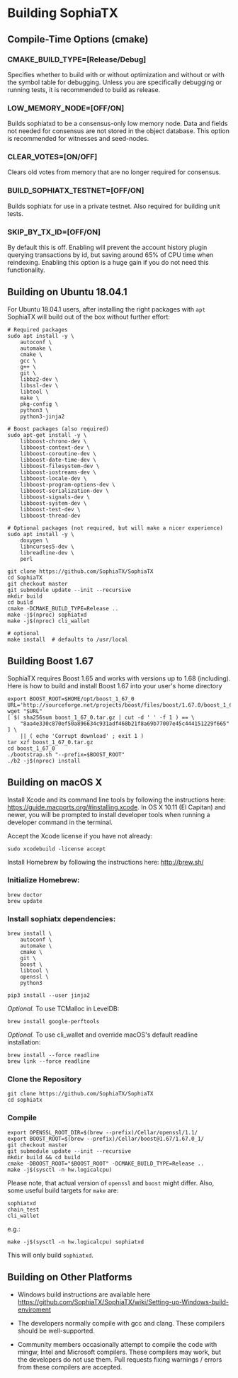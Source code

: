 # Building SophiaTX

## Compile-Time Options (cmake)

### CMAKE_BUILD_TYPE=[Release/Debug]

Specifies whether to build with or without optimization and without or with
the symbol table for debugging. Unless you are specifically debugging or
running tests, it is recommended to build as release.

### LOW_MEMORY_NODE=[OFF/ON]

Builds sophiatxd to be a consensus-only low memory node. Data and fields not
needed for consensus are not stored in the object database.  This option is
recommended for witnesses and seed-nodes.

### CLEAR_VOTES=[ON/OFF]

Clears old votes from memory that are no longer required for consensus.

### BUILD_SOPHIATX_TESTNET=[OFF/ON]

Builds sophiatx for use in a private testnet. Also required for building unit tests.

### SKIP_BY_TX_ID=[OFF/ON]

By default this is off. Enabling will prevent the account history plugin querying transactions 
by id, but saving around 65% of CPU time when reindexing. Enabling this option is a
huge gain if you do not need this functionality.

## Building on Ubuntu 18.04.1 
For Ubuntu 18.04.1 users, after installing the right packages with `apt` SophiaTX
will build out of the box without further effort:
    
    # Required packages
    sudo apt install -y \
        autoconf \
        automake \
        cmake \
        gcc \
        g++ \
        git \
        libbz2-dev \
        libssl-dev \
        libtool \
        make \
        pkg-config \
        python3 \
        python3-jinja2
        
    # Boost packages (also required)
    sudo apt-get install -y \
        libboost-chrono-dev \
        libboost-context-dev \
        libboost-coroutine-dev \
        libboost-date-time-dev \
        libboost-filesystem-dev \
        libboost-iostreams-dev \
        libboost-locale-dev \
        libboost-program-options-dev \
        libboost-serialization-dev \
        libboost-signals-dev \
        libboost-system-dev \
        libboost-test-dev \
        libboost-thread-dev

    # Optional packages (not required, but will make a nicer experience)
    sudo apt install -y \
        doxygen \
        libncurses5-dev \
        libreadline-dev \
        perl
        
    git clone https://github.com/SophiaTX/SophiaTX
    cd SophiaTX
    git checkout master
    git submodule update --init --recursive
    mkdir build
    cd build
    cmake -DCMAKE_BUILD_TYPE=Release ..
    make -j$(nproc) sophiatxd
    make -j$(nproc) cli_wallet
    
    # optional
    make install  # defaults to /usr/local

## Building Boost 1.67

SophiaTX requires Boost 1.65 and works with versions up to 1.68 (including).
Here is how to build and install Boost 1.67 into your user's home directory

    export BOOST_ROOT=$HOME/opt/boost_1_67_0
    URL='http://sourceforge.net/projects/boost/files/boost/1.67.0/boost_1_67_0.tar.gz'
    wget "$URL"
    [ $( sha256sum boost_1_67_0.tar.gz | cut -d ' ' -f 1 ) == \
        "8aa4e330c870ef50a896634c931adf468b21f8a69b77007e45c444151229f665" ] \
        || ( echo 'Corrupt download' ; exit 1 )
    tar xzf boost_1_67_0.tar.gz
    cd boost_1_67_0
    ./bootstrap.sh "--prefix=$BOOST_ROOT"
    ./b2 -j$(nproc) install

## Building on macOS X

Install Xcode and its command line tools by following the instructions here:
https://guide.macports.org/#installing.xcode.  In OS X 10.11 (El Capitan)
and newer, you will be prompted to install developer tools when running a
developer command in the terminal.

Accept the Xcode license if you have not already:

    sudo xcodebuild -license accept

Install Homebrew by following the instructions here: http://brew.sh/

### Initialize Homebrew:

    brew doctor
    brew update

### Install sophiatx dependencies:

    brew install \
        autoconf \
        automake \
        cmake \
        git \
        boost \
        libtool \
        openssl \
        python3
        
    pip3 install --user jinja2
    
*Optional.* To use TCMalloc in LevelDB:

    brew install google-perftools

*Optional.* To use cli_wallet and override macOS's default readline installation:

    brew install --force readline
    brew link --force readline

### Clone the Repository

    git clone https://github.com/SophiaTX/SophiaTX
    cd sophiatx

### Compile

    export OPENSSL_ROOT_DIR=$(brew --prefix)/Cellar/openssl/1.1/
    export BOOST_ROOT=$(brew --prefix)/Cellar/boost@1.67/1.67.0_1/
    git checkout master
    git submodule update --init --recursive
    mkdir build && cd build
    cmake -DBOOST_ROOT="$BOOST_ROOT" -DCMAKE_BUILD_TYPE=Release ..
    make -j$(sysctl -n hw.logicalcpu)

Please note, that actual version of `openssl` and `boost` might differ.
Also, some useful build targets for `make` are:

    sophiatxd
    chain_test
    cli_wallet

e.g.:

    make -j$(sysctl -n hw.logicalcpu) sophiatxd

This will only build `sophiatxd`.

## Building on Other Platforms

- Windows build instructions are available here https://github.com/SophiaTX/SophiaTX/wiki/Setting-up-Windows-build-enviroment

- The developers normally compile with gcc and clang. These compilers should
  be well-supported.
- Community members occasionally attempt to compile the code with mingw,
  Intel and Microsoft compilers. These compilers may work, but the
  developers do not use them. Pull requests fixing warnings / errors from
  these compilers are accepted.
